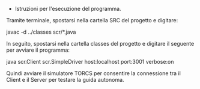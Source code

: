 - Istruzioni per l'esecuzione del programma.



Tramite terminale, spostarsi nella cartella SRC del progetto e digitare:

javac -d ../classes scr/*.java



In seguito, spostarsi nella cartella classes del progetto e digitare il seguente per avviare il programma:

java scr.Client scr.SimpleDriver host:localhost port:3001 verbose:on



Quindi avviare il simulatore TORCS per consentire la connessione tra il Client e il Server per testare la guida autonoma.